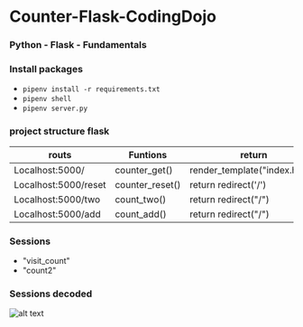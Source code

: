 # Counter-Flask-CodingDojo
### Python - Flask - Fundamentals
### Install packages
* ```pipenv install -r requirements.txt```
* ```pipenv shell```
* ```pipenv server.py```
### project structure flask
| routs                | Funtions        | return                        | methods |
|----------------------|-----------------|-------------------------------|---------|
| Localhost:5000/      | counter_get()   | render_template("index.html") | GET     |
| Localhost:5000/reset | counter_reset() | return redirect('/')          | GET     |
| Localhost:5000/two   | count_two()     | return redirect("/")          | GET     |
| Localhost:5000/add   | count_add()     | return redirect("/")          | POST    |
### Sessions
* "visit_count"        
* "count2" 
### Sessions decoded
![alt text](https://github.com/HenryCodeT/FileSizePOC/blob/main/decode_session.png?raw=true)
